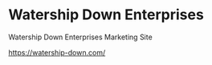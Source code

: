 # Watership Down Enterprises

Watership Down Enterprises Marketing Site

<https://watership-down.com/>
